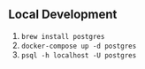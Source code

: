 Local Development
-----------------
1. `brew install postgres`
1. `docker-compose up -d postgres`
1. `psql -h localhost -U postgres`